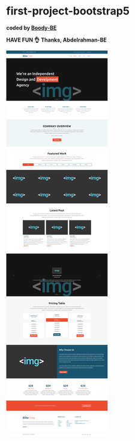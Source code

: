 # first-project-bootstrap5

<b>coded by [Boody-BE](https://github.com/Boody2004/first-project-bootstrap5)</b>

**HAVE FUN 👌**
**Thanks, Abdelrahman-BE**

![Design preview for the Profile card component coding challenge](all-website.jpg)
